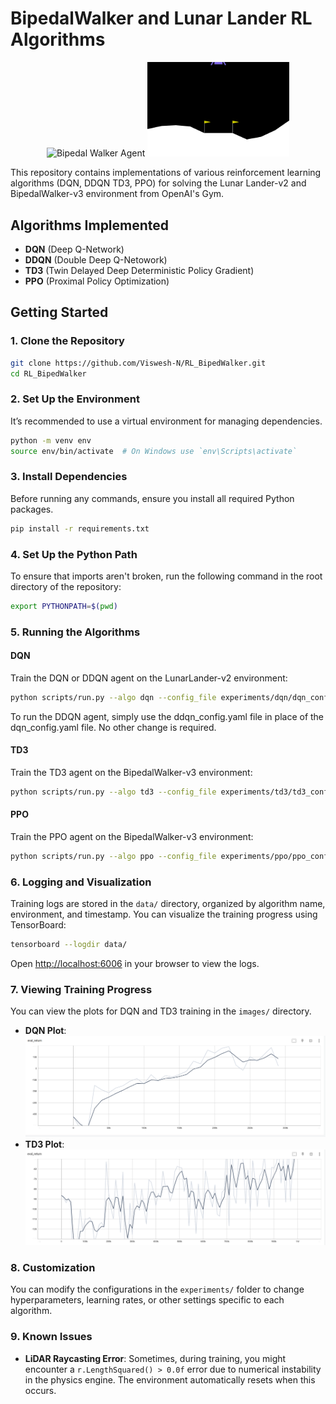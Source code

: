 #  **BipedalWalker and Lunar Lander RL Algorithms**

<p align="center">
  <img src="images/walker_agent.gif" alt="Bipedal Walker Agent" width="45%">
  <img src="images/lunar_lander.gif" alt="Lunar Lander Agent" width="45%">
</p>

This repository contains implementations of various reinforcement learning algorithms (DQN, DDQN TD3, PPO) for solving the Lunar Lander-v2 and BipedalWalker-v3 environment from OpenAI's Gym. 

##  **Algorithms Implemented**

- **DQN** (Deep Q-Network)
- **DDQN** (Double Deep Q-Netowork)
- **TD3** (Twin Delayed Deep Deterministic Policy Gradient)
- **PPO** (Proximal Policy Optimization)


##  **Getting Started**

### 1. **Clone the Repository**

```bash
git clone https://github.com/Viswesh-N/RL_BipedWalker.git
cd RL_BipedWalker
```

### 2. **Set Up the Environment**

It’s recommended to use a virtual environment for managing dependencies.

```bash
python -m venv env
source env/bin/activate  # On Windows use `env\Scripts\activate`
```

### 3. **Install Dependencies**

Before running any commands, ensure you install all required Python packages.

```bash
pip install -r requirements.txt
```

### 4. **Set Up the Python Path**

To ensure that imports aren't broken, run the following command in the root directory of the repository:

```bash
export PYTHONPATH=$(pwd)
```

### 5. **Running the Algorithms**

#### **DQN**

Train the DQN or DDQN agent on the LunarLander-v2 environment:

```bash
python scripts/run.py --algo dqn --config_file experiments/dqn/dqn_config.yaml --seed 1 --eval_interval 10000 --num_eval_trajectories 10 --num_render_trajectories 0 --log_interval 1000
```

To run the DDQN agent, simply use the ddqn_config.yaml file in place of the dqn_config.yaml file. No other change is required.

#### **TD3**

Train the TD3 agent on the BipedalWalker-v3 environment:

```bash
python scripts/run.py --algo td3 --config_file experiments/td3/td3_config.yaml --seed 1 --eval_interval 10000 --num_eval_trajectories 10 --num_render_trajectories 0 --log_interval 1000
```

#### **PPO**

Train the PPO agent on the BipedalWalker-v3 environment:

```bash
python scripts/run.py --algo ppo --config_file experiments/ppo/ppo_config.yaml --seed 1 --eval_interval 10000 --num_eval_trajectories 10 --num_render_trajectories 0 --log_interval 1000
```
### 6. **Logging and Visualization**

Training logs are stored in the `data/` directory, organized by algorithm name, environment, and timestamp. You can visualize the training progress using TensorBoard:

```bash
tensorboard --logdir data/
```

Open [http://localhost:6006](http://localhost:6006) in your browser to view the logs.

### 7. **Viewing Training Progress**

You can view the plots for DQN and TD3 training in the `images/` directory.

- **DQN Plot**: ![DQN Plot](images/dqn_plot.png)
- **TD3 Plot**: ![TD3 Plot](images/td3_plot.png)



### 8. **Customization**

You can modify the configurations in the `experiments/` folder to change hyperparameters, learning rates, or other settings specific to each algorithm.

### 9. **Known Issues**

- **LiDAR Raycasting Error**: Sometimes, during training, you might encounter a `r.LengthSquared() > 0.0f` error due to numerical instability in the physics engine. The environment automatically resets when this occurs.



